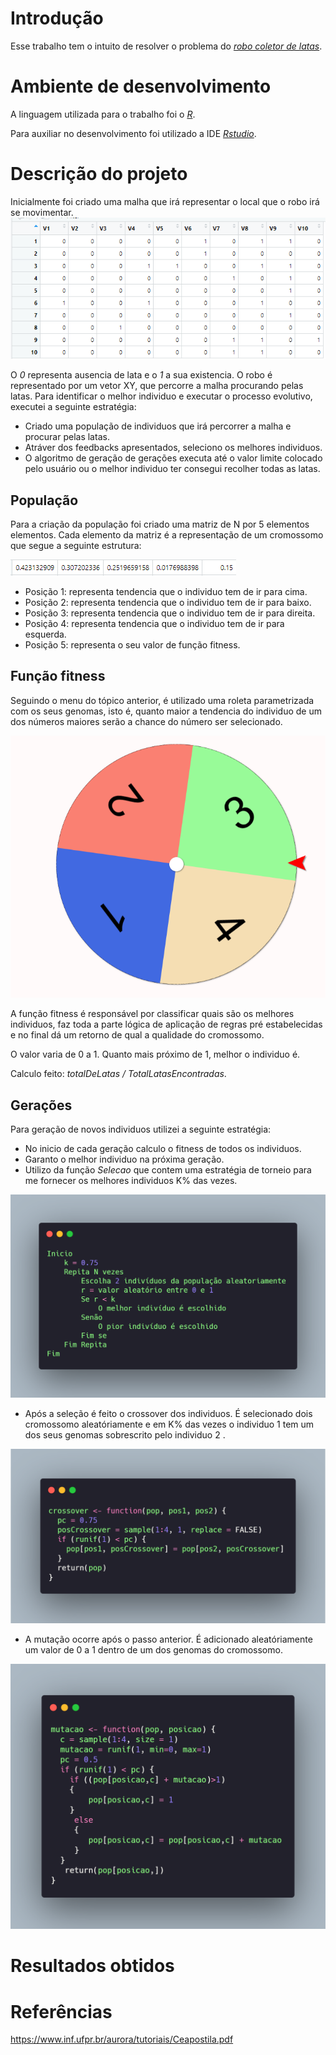 # Introdução

Esse trabalho tem o intuito de resolver o problema do [*robo coletor de latas*](https://github.com/guisoares1/AlgoritmoGenetico/blob/main/CE%20-%20Pr%C3%A1tica%2003.pdf).

# Ambiente de desenvolvimento

A linguagem utilizada para o trabalho foi o [*R*](https://pt.wikipedia.org/wiki/R_(linguagem_de_programa%C3%A7%C3%A3o)).

Para auxiliar no desenvolvimento foi utilizado a IDE [*Rstudio*](https://www.rstudio.com/).

# Descrição do projeto

Inicialmente foi criado uma malha que irá representar o local que o robo irá se movimentar.
![alt text](https://github.com/guisoares1/Imagens/blob/main/Algoritmogenetico1.png)

O *0* representa ausencia de lata e o *1* a sua existencia. 
O robo é representado por um vetor XY, que percorre a malha procurando pelas latas.
Para identificar o melhor individuo e executar o processo evolutivo, executei a seguinte estratégia:
- Criado uma população de individuos que irá percorrer a malha e procurar pelas latas.
- Atráver dos feedbacks apresentados, seleciono os melhores individuos.
- O algoritmo de geração de gerações executa até o valor limite colocado pelo usuário ou o melhor individuo ter consegui recolher todas as latas.

## População
Para a criação da população foi criado uma matriz de N por 5 elementos elementos.
Cada elemento da matriz é a representação de um cromossomo que segue a seguinte estrutura:

![alt text](https://github.com/guisoares1/Imagens/blob/main/Algoritmogenetico2.png)
- Posição 1: representa tendencia que o individuo tem de ir para cima.
- Posição 2: representa tendencia que o individuo tem de ir para baixo.
- Posição 3: representa tendencia que o individuo tem de ir para direita.
- Posição 4: representa tendencia que o individuo tem de ir para esquerda.
- Posição 5: representa o seu valor de função fitness.

## Função fitness
Seguindo o menu do tópico anterior, é utilizado uma roleta parametrizada com os seus genomas, isto é, quanto maior a tendencia do individuo de um dos números maiores serão a chance do número ser selecionado.

![alt text](https://github.com/guisoares1/Imagens/blob/main/algoritmoGenetico6.png)

A função fitness é responsável por classificar quais são os melhores individuos, faz toda a parte lógica de aplicação de regras pré estabelecidas e no final dá um retorno de qual a qualidade do cromossomo.

O valor varia de 0 a 1. Quanto mais próximo de 1, melhor o individuo é. 

Calculo feito: *totalDeLatas / TotalLatasEncontradas*.

## Gerações
Para geração de novos individuos utilizei a seguinte estratégia:

- No inicio de cada geração calculo o fitness de todos os individuos.
- Garanto o melhor individuo na próxima geração.
- Utilizo da função *Selecao* que contem uma estratégia de torneio para me fornecer os melhores individuos K% das vezes. 

![alt text](https://github.com/guisoares1/Imagens/blob/main/AlgoritmoGenetico3.png)

- Após a seleção é feito o crossover dos individuos. É selecionado dois cromossomo aleatóriamente e em K% das vezes o individuo 1 tem um dos seus genomas sobrescrito pelo individuo 2 .

![alt text](https://github.com/guisoares1/Imagens/blob/main/algoritmoGenetico4.png)

- A mutação ocorre após o passo anterior. É adicionado aleatóriamente um valor de 0 a 1 dentro de um dos genomas do cromossomo.

![alt text](https://github.com/guisoares1/Imagens/blob/main/algoritmoGenetico5.png)

# Resultados obtidos

# Referências
https://www.inf.ufpr.br/aurora/tutoriais/Ceapostila.pdf
